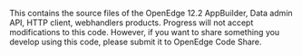 This contains the source files of the OpenEdge 12.2 AppBuilder, Data admin API, HTTP client, webhandlers products. 
Progress will not accept modifications to this code. However, if you want to share something you develop using this code, 
please submit it to OpenEdge Code Share.

